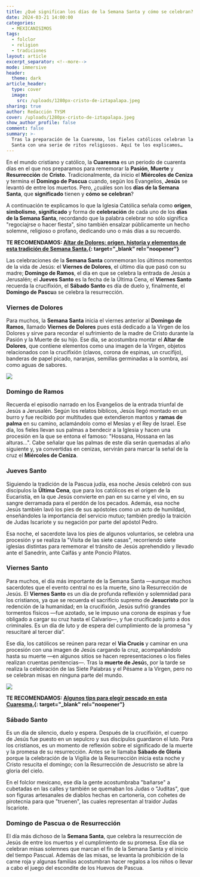 ```yaml
---
title: ¿Qué significan los días de la Semana Santa y cómo se celebran?
date: 2024-03-21 14:00:00
categories:
  - MEXICANISIMOS
tags:
  - folclor
  - religion
  - tradiciones
layout: article
excerpt_separator: <!--more-->
mode: immersive
header:
  theme: dark
article_header:
  type: cover
  image:
    src: /uploads/1280px-cristo-de-iztapalapa.jpeg
sharing: true
author: Redacción TYSM
cover: /uploads/1280px-cristo-de-iztapalapa.jpeg
show_author_profile: false
comment: false
summary: >-
  Tras la preparación de la Cuaresma, los fieles católicos celebran la la Semana
  Santa con una serie de ritos religiosos. Aquí te los explicamos…
---
```

En el mundo cristiano y católico, la **Cuaresma** es un periodo de cuarenta días en el que nos preparamos para rememorar la **Pasión**, **Muerte** y **Resurrección** de **Cristo**. Tradicionalmente, da inicio el **Miércoles de Ceniza** y termina el **Domingo de Pascua** cuando, según los Evangelios, **Jesús** se levantó de entre los muertos. Pero, ¿cuáles son los **días de la Semana Santa**, que **significado** tienen y **cómo se celebran**?

A continuación te explicamos lo que la Iglesia Católica señala como **origen**, **simbolismo**, **significado** y forma de **celebración** de cada uno de los **días de la Semana Santa**, recordando que la palabra celebrar no sólo significa "regociajrse o hacer fiesta", sino también ensalzar públicamente un hecho solemne, religioso o profano, dedicando uno o más días a su recuerdo.

**TE RECOMENDAMOS:&nbsp;[Altar de Dolores: origen, historia y elementos de esta tradición de Semana Santa.](https://blog.tonoysumariachi.com/mexicanisimos/2023/03/29/altar-de-dolores-una-tradicion-previa-a-la-semana-santa.html){: target="_blank" rel="noopener"}**

Las celebraciones de la **Semana Santa** conmemoran los últimos momentos de la vida de Jesús: el **Viernes de Dolores**, el último día que pasó con su madre; **Domingo de Ramos**, el día en que se celebra la entrada de Jesús a Jerusalén; el **Jueves Santo** es la fecha de la Última Cena, el **Viernes Santo** recuerda la crucifixión, el **Sábado Santo** es día de duelo y, finalmente, el **Domingo de Pascu**a se celebra la resurrección.

### Viernes de Dolores

Para muchos, la **Semana Santa** inicia el viernes anterior al **Domingo de Ramos**, llamado **Viernes de Dolores** pues está dedicado a la Virgen de los Dolores y sirve para recordar el sufrimiento de la madre de Cristo durante la Pasión y la Muerte de su hijo. Ese día, se acostumbra montar el **Altar de Dolores**, que contiene elementos como una imagen de la Virgen, objetos relacionados con la crucifixión (clavos, corona de espinas, un crucifijo), banderas de papel picado, naranjas, semillas germinadas a la sombra, así como aguas de sabores.

![](https://upload.wikimedia.org/wikipedia/commons/thumb/6/6b/Altar_de_Dolores_en_Actopan%2C_Hidalgo%2C_M%C3%A9xico_%282017%29_04.jpg/1024px-Altar_de_Dolores_en_Actopan%2C_Hidalgo%2C_M%C3%A9xico_%282017%29_04.jpg)

### Domingo de Ramos

Recuerda el episodio narrado en los Evangelios de la entrada triunfal de Jesús a Jerusalén. Según los relatos bíblicos, Jesús llegó montado en un burro y fue recibido por multitudes que extendieron mantos y **ramas de palma** en su camino, aclamándolo como el Mesías y el Rey de Israel. Ese día, los fieles llevan sus palmas a bendecir a la Iglesia y hacen una procesión en la que se entona el famoso: "Hossana, Hossana en las alturas…". Cabe señalar que las palmas de este día serán quemadas al año siguiente y, ya convertidas en cenizas, servirán para marcar la señal de la cruz el **Miércoles de Ceniza**.

### Jueves Santo

Siguiendo la tradición de la Pascua judía, esa noche Jesús celebró con sus discípulos la **Última Cena**, que para los católicos es el origen de la Eucaristía, en la que Jesús convierte en pan en su carne y el vino, en su sangre derramada para el perdón de los pecados. Además, esa noche Jesús también lavó los pies de sus apóstoles como un acto de humildad, enseñándoles la importancia del servicio mutuo; también predijo la traición de Judas Iscariote y su negación por parte del apóstol Pedro.

Esa noche, el sacerdote lava los pies de algunos voluntarios, se celebra una procesión y se realiza la "Visita de las siete casas", recorriendo siete iglesias distintas para rememorar el tránsito de Jesús aprehendido y llevado ante el Sanedrín, ante Caifás y ante Poncio Pilatos.

### Viernes Santo

Para muchos, el día más importante de la Semana Santa —aunque muchos sacerdotes que el evento central no es la muerte, sino la Resurrección de Jesús. El **Viernes Santo** es un día de profunda reflexión y solemnidad para los cristianos, ya que se recuerda el sacrificio supremo de **Jesucristo**&nbsp;por la redención de la humanidad; en la crucifixión, Jesús sufrió grandes tormentos físicos —fue azotado, se le impuso una corona de espinas y fue obligado a cargar su cruz hasta el Calvario—, y fue crucificado junto a dos criminales. Es un día de luto y de espera del cumplimiento de la promesa “y resucitaré al tercer día”.

Ese día, los católicos se reúnen para rezar el **Vía Crucis** y caminar en una procesión con una imagen de Jesús cargando la cruz, acompañándolo hasta su muerte —en algunos sitios se hacen representaciones o los fieles realizan cruentas penitencias—. Tras la **muerte de Jesú**s, por la tarde se realiza la celebración de las Siete Palabras y el Pésame a la Virgen, pero no se celebran misas en ninguna parte del mundo.

![](https://upload.wikimedia.org/wikipedia/commons/thumb/b/b1/Viernes_Santo_-_Toledo%2C_Espa%C3%B1a_-_b_-_2010.jpg/1024px-Viernes_Santo_-_Toledo%2C_Espa%C3%B1a_-_b_-_2010.jpg)

**TE RECOMENDAMOS: [Algunos tips para elegir pescado en esta Cuaresma.](https://blog.tonoysumariachi.com/gastronomia/2024/02/16/algunos-tips-para-elegir-pescado-durante-esta-cuaresma.html){: target="_blank" rel="noopener"}**

### ​​​​​Sábado Santo

Es un día de silencio, duelo y espera. Después de la crucifixión, el cuerpo de Jesús fue puesto en un sepulcro y sus discípulos guardaron el luto. Para los cristianos, es un momento de reflexión sobre el significado de la muerte y la promesa de su resurrección. Antes se le llamaba **Sábado de Gloria** porque la celebración de la Vigilia de la Resurrección inicia esta noche y Cristo resucita el domingo; con la Resurrección de Jesucristo se abre la gloria del cielo.

En el folclor mexicano, ese día la gente acostumbraba "bañarse" a cubetadas en las calles y también se quemaban los Judas o "Juditas", que son figuras artesanales de diablos hechas en cartonería, con cohetes de pirotecnia para que "truenen", las cuales representan al traidor Judas Iscariote.

### Domingo de Pascua o de Resurrección

El día más dichoso de la **Semana Santa**, que celebra la resurrección de Jesús de entre los muertos y el cumplimiento de su promesa. Ese día se celebran misas solemnes que marcan el fin de la Semana Santa y el inicio del tiempo Pascual. Además de las misas, se levanta la prohibición de la carne roja y algunas familias acostumbran hacer regalos a los niños o llevar a cabo el juego del escondite de los Huevos de Pascua.
